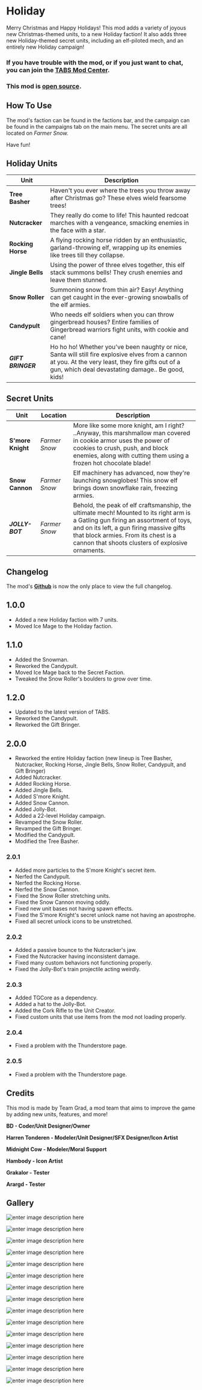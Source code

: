 # Holiday

Merry Christmas and Happy Holidays! This mod adds a variety of joyous new Christmas-themed units, to a new Holiday faction! It also adds three new Holiday-themed secret units, including an elf-piloted mech, and an entirely new Holiday campaign!

### If you have trouble with the mod, or if you just want to chat, you can join the [TABS Mod Center](https://discord.gg/zrs44qyp7S).

### This mod is [**open source**](https://github.com/donkeyrat/Holiday).

## How To Use

The mod's faction can be found in the factions bar, and the campaign can be found in the campaigns tab on the main menu. The secret units are all located on *Farmer Snow.* 

Have fun!

## Holiday Units

| Unit | Description |
|-|-|
| **Tree Basher** | Haven't you ever where the trees you throw away after Christmas go? These elves wield fearsome trees! |
| **Nutcracker** | They really do come to life! This haunted redcoat marches with a vengeance, smacking enemies in the face with a star. |
| **Rocking Horse** | A flying rocking horse ridden by an enthusiastic, garland-throwing elf, wrapping up its enemies like trees till they collapse. |
| **Jingle Bells** | Using the power of three elves together, this elf stack summons bells! They crush enemies and leave them stunned. |
| **Snow Roller** | Summoning snow from thin air? Easy! Anything can get caught in the ever-growing snowballs of the elf armies. |
| **Candypult** | Who needs elf soldiers when you can throw gingerbread houses? Entire families of Gingerbread warriors fight units, with cookie and cane! |
| ***GIFT BRINGER*** | Ho ho ho! Whether you've been naughty or nice, Santa will still fire explosive elves from a cannon at you. At the very least, they fire gifts out of a gun, which deal devastating damage.. Be good, kids!  |

## Secret Units

| Unit | Location | Description |
|-|-|-|
| **S'more Knight** | *Farmer Snow* | More like some more knight, am I right? ..Anyway, this marshmallow man covered in cookie armor uses the power of cookies to crush, push, and block enemies, along with cutting them using a frozen hot chocolate blade! |
| **Snow Cannon** | *Farmer Snow* | Elf machinery has advanced, now they're launching snowglobes! This snow elf brings down snowflake rain, freezing armies. |
| ***JOLLY-BOT*** | *Farmer Snow* | Behold, the peak of elf craftsmanship, the ultimate mech! Mounted to its right arm is a Gatling gun firing an assortment of toys, and on its left, a gun firing massive gifts that block armies. From its chest is a cannon that shoots clusters of explosive ornaments.  |

## Changelog

The mod's [**Github**](https://github.com/donkeyrat/Holiday) is now the only place to view the full changelog.

## 1.0.0

 - Added a new Holiday faction with 7 units.
 - Moved Ice Mage to the Holiday faction.

## 1.1.0

 - Added the Snowman.
 - Reworked the Candypult.
 - Moved Ice Mage back to the Secret Faction.
 - Tweaked the Snow Roller's boulders to grow over time.

## 1.2.0

 - Updated to the latest version of TABS.
 - Reworked the Candypult.
 - Reworked the Gift Bringer.

## 2.0.0

 - Reworked the entire Holiday faction (new lineup is Tree Basher, Nutcracker, Rocking Horse, Jingle Bells, Snow Roller, Candypult, and Gift Bringer)
 - Added Nutcracker.
 - Added Rocking Horse.
 - Added Jingle Bells.
 - Added S'more Knight.
 - Added Snow Cannon.
 - Added Jolly-Bot.
 - Added a 22-level Holiday campaign.
 - Revamped the Snow Roller.
 - Revamped the Gift Bringer.
 - Modified the Candypult.
 - Modified the Tree Basher.

### 2.0.1

 - Added more particles to the S'more Knight's secret item.
 - Nerfed the Candypult.
 - Nerfed the Rocking Horse.
 - Nerfed the Snow Cannon.
 - Fixed the Snow Roller stretching units.
 - Fixed the Snow Cannon moving oddly.
 - Fixed new unit bases not having spawn effects.
 - Fixed the S'more Knight's secret unlock name not having an apostrophe.
 - Fixed all secret unlock icons to be unstretched.

### 2.0.2

 - Added a passive bounce to the Nutcracker's jaw.
 - Fixed the Nutcracker having inconsistent damage.
 - Fixed many custom behaviors not functioning properly.
 - Fixed the Jolly-Bot's train projectile acting weirdly.

### 2.0.3

 - Added TGCore as a dependency.
 - Added a hat to the Jolly-Bot.
 - Added the Cork Rifle to the Unit Creator.
 - Fixed custom units that use items from the mod not loading properly.
 
### 2.0.4

 - Fixed a problem with the Thunderstore page.

### 2.0.5

 - Fixed a problem with the Thunderstore page.

## Credits

This mod is made by Team Grad, a mod team that aims to improve the game by adding new units, features, and more!

__BD - Coder/Unit Designer/Owner__

__Harren Tonderen - Modeler/Unit Designer/SFX Designer/Icon Artist__

__Midnight Cow - Modeler/Moral Support__

__Hambody - Icon Artist__

__Grakalor - Tester__

__Arargd - Tester__

## Gallery

![enter image description here](https://cdn.discordapp.com/attachments/651812532746584085/1068038508482134096/image.png)

![enter image description here](https://cdn.discordapp.com/attachments/655824172487934024/1068040405100273705/image.png)

![enter image description here](https://cdn.discordapp.com/attachments/651812532746584085/1068038964696580116/image.png)

![enter image description here](https://cdn.discordapp.com/attachments/651812532746584085/1068039268049616926/image.png)

![enter image description here](https://cdn.discordapp.com/attachments/651812532746584085/1067977694614138930/image.png)

![enter image description here](https://cdn.discordapp.com/attachments/651812532746584085/1067977974365827112/image.png)

![enter image description here](https://cdn.discordapp.com/attachments/651812532746584085/1067979670324265030/image.png)

![enter image description here](https://cdn.discordapp.com/attachments/651812532746584085/1067978358325006469/image.png)

![enter image description here](https://cdn.discordapp.com/attachments/651812532746584085/1068038150796083232/image.png)

![enter image description here](https://cdn.discordapp.com/attachments/651812532746584085/1067979198876090418/image.png)

![enter image description here](https://cdn.discordapp.com/attachments/651812532746584085/1068038331524448296/image.png)

![enter image description here](https://cdn.discordapp.com/attachments/651812532746584085/1067977327553806386/image.png)

![enter image description here](https://cdn.discordapp.com/attachments/651812532746584085/1040717680329637971/image.png)

![enter image description here](https://cdn.discordapp.com/attachments/651812532746584085/1040717845371293806/image.png)

![enter image description here](https://cdn.discordapp.com/attachments/651812532746584085/1040916595247165591/image.png)